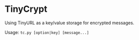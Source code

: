 # TinyCrypt
Using TinyURL as a key/value storage for encrypted messages.

Usage: `tc.py [option|key] [message...]`
